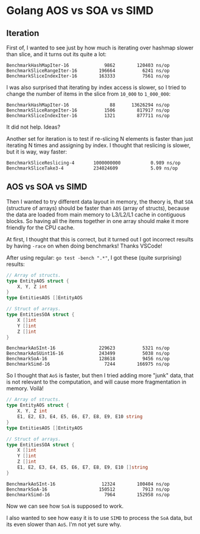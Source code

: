 # Golang AOS vs SOA vs SIMD

## Iteration
First of, I wanted to see just by how much is iterating over hashmap slower than slice,
and it turns out its quite a lot:
```
BenchmarkHashMapIter-16       	    9862	    120403 ns/op
BenchmarkSliceRangeIter-16    	  196664	      6241 ns/op
BenchmarkSliceIndexIter-16    	  163333	      7561 ns/op
```
I was also surprised that iterating by index access is slower, so I tried to change
the number of items in the slice from `10_000` to `1_000_000`:
```
BenchmarkHashMapIter-16       	      88	  13626294 ns/op
BenchmarkSliceRangeIter-16    	    1506	    817917 ns/op
BenchmarkSliceIndexIter-16    	    1321	    877711 ns/op
```
It did not help. Ideas?

Another set for iteration is to test if re-slicing N elements is faster than just iterating N times and assigning by index. I thought that reslicing is slower, but it is way, way faster:
```
BenchmarkSliceReslicing-4   	1000000000	         0.989 ns/op
BenchmarkSliceTake3-4       	234024609	         5.09 ns/op
```

## AOS vs SOA vs SIMD
Then I wanted to try different data layout in memory, the theory is, that `SOA` (structure of arrays) should be faster than `AOS` (array of structs), because the data are loaded from main memory to L3/L2/L1 cache in contiguous blocks.
So having all the items together in one array should make it more friendly for the CPU cache.

At first, I thought that this is correct, but it turned out I got incorrect results by having `-race` on when doing benchmarks! Thanks VSCode!

After using regular: `go test -bench ".*"`, I got these (quite surprising) results:
```go
// Array of structs.
type EntityAOS struct {
	X, Y, Z int
}
type EntitiesAOS []EntityAOS

// Struct of arrays.
type EntitiesSOA struct {
	X []int
	Y []int
	Z []int
}
```
```
BenchmarkAoSInt-16            	  229623	      5321 ns/op
BenchmarkAoSUint16-16         	  243499	      5038 ns/op
BenchmarkSoA-16               	  128618	      9456 ns/op
BenchmarkSimd-16              	    7244	    166975 ns/op
```

So I thought that `AoS` is faster, but then I tried adding more "junk" data, that is not
relevant to the computation, and will cause more fragmentation in memory. Voilà!
```go
// Array of structs.
type EntityAOS struct {
    X, Y, Z int
    E1, E2, E3, E4, E5, E6, E7, E8, E9, E10 string
}
type EntitiesAOS []EntityAOS

// Struct of arrays.
type EntitiesSOA struct {
	X []int
	Y []int
    Z []int
    E1, E2, E3, E4, E5, E6, E7, E8, E9, E10 []string
}
```
```
BenchmarkAoSInt-16            	   12324	    100404 ns/op
BenchmarkSoA-16               	  150512	      7913 ns/op
BenchmarkSimd-16              	    7964	    152958 ns/op
```
Now we can see how `SoA` is supposed to work.

I also wanted to see how easy it is to use `SIMD` to process the `SoA` data, but its even slower than
`AoS`. I'm not yet sure why.
